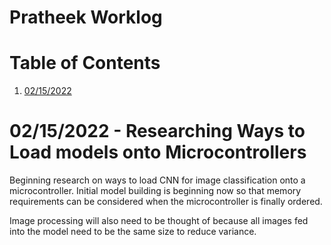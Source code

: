 # Pratheek Worklog

# Table of Contents
1. [02/15/2022](#begin)
# 02/15/2022 - Researching Ways to Load models onto Microcontrollers <a name = "begin"></a>

Beginning research on ways to load CNN for image classification onto a microcontroller. Initial model building is beginning now so that memory requirements can be considered when the microcontroller is finally ordered.

Image processing will also need to be thought of because all images fed into the model need to be the same size to reduce variance.
